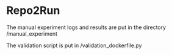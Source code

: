 # Repo2Run
The manual experiment logs and results are put in the directory /manual_experiment

The validation script is put in /validation_dockerfile.py
